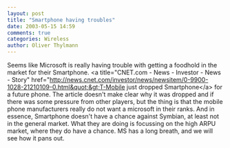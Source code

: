 ```yaml
---
layout: post
title: "Smartphone having troubles"
date: 2003-05-15 14:59
comments: true
categories: Wireless
author: Oliver Thylmann
---
```



Seems like Microsoft is really having trouble with getting a foodhold in the market for their Smartphone. &lt;a title=&quot;CNET.com - News - Investor - News - Story&quot; href=&quot;http://news.cnet.com/investor/news/newsitem/0-9900-1028-21210109-0.html&quot;&gt;T-Mobile just dropped Smartphone&lt;/a&gt; for a future phone. The article doesn't make clear why it was dropped and if there was some pressure from other players, but the thing is that the mobile phone manufacturers really do not want a microsoft in their ranks. And in essence, Smartphone doesn't have a chance against Symbian, at least not in the general market. What they are doing is focussing on the high ARPU market, where they do have a chance. MS has a long breath, and we will see how it pans out.

